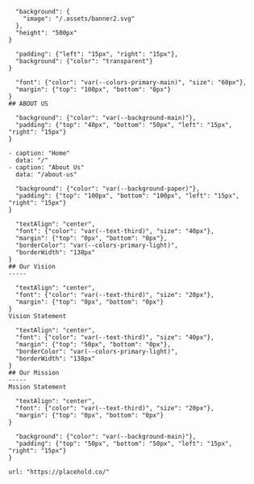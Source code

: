 ```@scom/page-block{
  "background": {
    "image": "/.assets/banner2.svg"
  },
  "height": "500px"
}
```

```@scom/page-group{
  "padding": {"left": "15px", "right": "15px"},
  "background": {"color": "transparent"}
}
```

```@scom/page-text{
  "font": {"color": "var(--colors-primary-main)", "size": "60px"},
  "margin": {"top": "100px", "bottom": "0px"}
}
## ABOUT US
```

```@scom/page-block{
  "background": {"color": "var(--background-main)"},
  "padding": {"top": "40px", "bottom": "50px", "left": "15px", "right": "15px"}
}
```

```@scom/page-breadcrumb{}
- caption: "Home"
  data: "/"
- caption: "About Us"
  data: "/about-us"
```


```@scom/page-block{
  "background": {"color": "var(--background-paper)"},
  "padding": {"top": "100px", "bottom": "100px", "left": "15px", "right": "15px"}
}
```
```@scom/page-text{
  "textAlign": "center",
  "font": {"color": "var(--text-third)", "size": "40px"},
  "margin": {"top": "0px", "bottom": "0px"},
  "borderColor": "var(--colors-primary-light)",
  "borderWidth": "138px"
}
## Our Vision
-----
```
```@scom/page-text{
  "textAlign": "center",
  "font": {"color": "var(--text-third)", "size": "20px"},
  "margin": {"top": "0px", "bottom": "0px"}
}
Vision Statement
```
```@scom/page-text{
  "textAlign": "center",
  "font": {"color": "var(--text-third)", "size": "40px"},
  "margin": {"top": "50px", "bottom": "0px"},
  "borderColor": "var(--colors-primary-light)",
  "borderWidth": "138px"
}
## Our Mission
-----
Mssion Statement
```
```@scom/page-text{
  "textAlign": "center",
  "font": {"color": "var(--text-third)", "size": "20px"},
  "margin": {"top": "0px", "bottom": "0px"}
}

```


```@scom/page-block{
  "background": {"color": "var(--background-main)"},
  "padding": {"top": "50px", "bottom": "50px", "left": "15px", "right": "15px"}
}
```
```@scom/scom-image{}
url: "https://placehold.co/"
```

